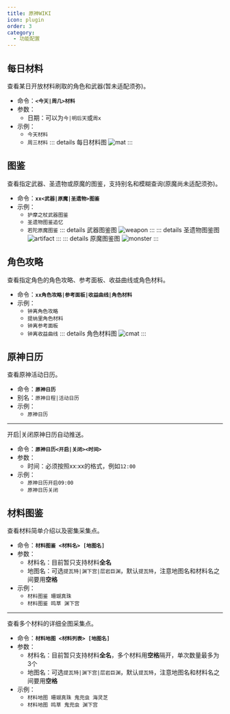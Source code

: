 ```yaml
---
title: 原神WIKI
icon: plugin
order: 3
category:
  - 功能配置
---
```


## 每日材料
查看某日开放材料刷取的角色和武器(暂未适配须弥)。
- 命令：**`<今天|周几>材料`**
- 参数：
  - 日期：可以为`今|明后天`或`周x`
- 示例：
  - `今天材料`
  - `周三材料`
::: details 每日材料图
![mat](https://static.cherishmoon.fun/LittlePaimon/DailyMaterials/%E5%91%A8%E4%B8%80%E5%91%A8%E5%9B%9B.jpg)
:::

## 图鉴
查看指定武器、圣遗物或原魔的图鉴，支持别名和模糊查询(原魔尚未适配须弥)。
- 命令：**`xx<武器|原魔|圣遗物>图鉴`**
- 示例：
  - `护摩之杖武器图鉴`
  - `圣遗物图鉴追忆`
  - `若陀原魔图鉴`
::: details 武器图鉴图
![weapon](https://static.cherishmoon.fun/LittlePaimon/WeaponMaps/%E6%8A%A4%E6%91%A9%E4%B9%8B%E6%9D%96.jpg)
:::
::: details 圣遗物图鉴图
![artifact](https://static.cherishmoon.fun/LittlePaimon/ArtifactMaps/%E8%BF%BD%E5%BF%86%E4%B9%8B%E6%B3%A8%E8%BF%9E.jpg)
:::
::: details 原魔图鉴图
![monster](https://static.cherishmoon.fun/LittlePaimon/MonsterMaps/%E8%8B%A5%E9%99%80%E9%BE%99%E7%8E%8B.jpg)
:::

## 角色攻略
查看指定角色的角色攻略、参考面板、收益曲线或角色材料。
- 命令：**`xx角色攻略|参考面板|收益曲线|角色材料`**
- 示例：
  - `钟离角色攻略`
  - `提纳里角色材料`
  - `钟离参考面板`
  - `钟离收益曲线`
::: details 角色材料图
![cmat](https://static.cherishmoon.fun/LittlePaimon/RoleMaterials/%E6%8F%90%E7%BA%B3%E9%87%8C%E6%9D%90%E6%96%99.jpg)
:::

## 原神日历
查看原神活动日历。
- 命令：**`原神日历`**
- 别名：`原神日程|活动日历`
- 示例：
  - `原神日历`
---
开启|关闭原神日历自动推送。
- 命令：**`原神日历<开启|关闭><时间>`**
- 参数：
  - 时间：必须按照xx:xx的格式，例如`12:00`
- 示例：
  - `原神日历开启09:00`
  - `原神日历关闭`

## 材料图鉴
查看材料简单介绍以及密集采集点。
- 命令：**`材料图鉴 <材料名> [地图名]`**
- 参数：
  - 材料名：目前暂只支持材料**全名**
  - 地图名：可选`提瓦特|渊下宫|层岩巨渊`，默认`提瓦特`，注意地图名和材料名之间要用**空格**
- 示例：
  - `材料图鉴 珊瑚真珠`
  - `材料图鉴 鸣草 渊下宫`
---
查看多个材料的详细全图采集点。
- 命令：**`材料地图 <材料列表> [地图名]`**
- 参数：
  - 材料名：目前暂只支持材料**全名**，多个材料用**空格**隔开，单次数量最多为3个
  - 地图名：可选`提瓦特|渊下宫|层岩巨渊`，默认`提瓦特`，注意地图名和材料名之间要用**空格**
- 示例：
  - `材料地图 珊瑚真珠 鬼兜虫 海灵芝`
  - `材料地图 鸣草 鬼兜虫 渊下宫`